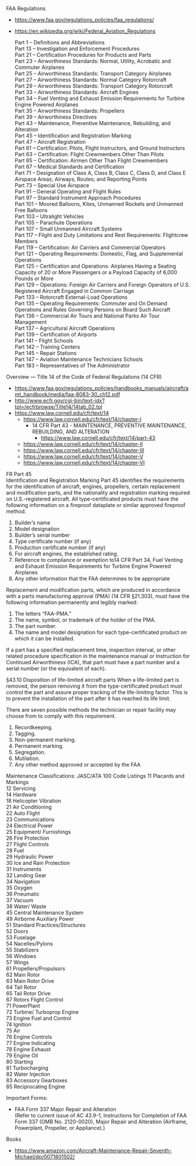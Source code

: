 
FAA Regulations
* https://www.faa.gov/regulations_policies/faa_regulations/

* https://en.wikipedia.org/wiki/Federal_Aviation_Regulations 


    Part 1 – Definitions and Abbreviations  
    Part 13 – Investigation and Enforcement Procedures  
    Part 21 – Certification Procedures for Products and Parts  
    Part 23 – Airworthiness Standards: Normal, Utility, Acrobatic and Commuter Airplanes  
    Part 25 – Airworthiness Standards: Transport Category Airplanes  
    Part 27 – Airworthiness Standards: Normal Category Rotorcraft  
    Part 29 – Airworthiness Standards: Transport Category Rotorcraft  
    Part 33 – Airworthiness Standards: Aircraft Engines  
    Part 34 – Fuel Venting and Exhaust Emission Requirements for Turbine Engine Powered Airplanes  
    Part 35 – Airworthiness Standards: Propellers  
    Part 39 – Airworthiness Directives  
    Part 43 – Maintenance, Preventive Maintenance, Rebuilding, and Alteration  
    Part 45 – Identification and Registration Marking  
    Part 47 – Aircraft Registration  
    Part 61 – Certification: Pilots, Flight Instructors, and Ground Instructors  
    Part 63 – Certification: Flight Crewmembers Other Than Pilots  
    Part 65 – Certification: Airmen Other Than Flight Crewmembers  
    Part 67 – Medical Standards and Certification  
    Part 71 – Designation of Class A, Class B, Class C, Class D, and Class E Airspace Areas; Airways; Routes; and Reporting Points  
    Part 73 – Special Use Airspace  
    Part 91 – General Operating and Flight Rules  
    Part 97 – Standard Instrument Approach Procedures  
    Part 101 – Moored Balloons, Kites, Unmanned Rockets and Unmanned Free Balloons  
    Part 103 – Ultralight Vehicles  
    Part 105 – Parachute Operations  
    Part 107 – Small Unmanned Aircraft Systems  
    Part 117 – Flight and Duty Limitations and Rest Requirements: Flightcrew Members  
    Part 119 – Certification: Air Carriers and Commercial Operators  
    Part 121 – Operating Requirements: Domestic, Flag, and Supplemental Operations  
    Part 125 – Certification and Operations: Airplanes Having a Seating Capacity of 20 or More Passengers or a Payload Capacity of 6,000 Pounds or More  
    Part 129 – Operations: Foreign Air Carriers and Foreign Operators of U.S. Registered Aircraft Engaged in Common Carriage  
    Part 133 – Rotorcraft External-Load Operations  
    Part 135 – Operating Requirements: Commuter and On Demand Operations and Rules Governing Persons on Board Such Aircraft  
    Part 136 – Commercial Air Tours and National Parks Air Tour Management  
    Part 137 – Agricultural Aircraft Operations  
    Part 139 – Certification of Airports  
    Part 141 – Flight Schools  
    Part 142 – Training Centers  
    Part 145 – Repair Stations  
    Part 147 – Aviation Maintenance Technicians Schools  
    Part 183 – Representatives of The Administrator  

    
Overview — Title 14 of the Code of Federal Regulations (14 CFR)
* https://www.faa.gov/regulations_policies/handbooks_manuals/aircraft/amt_handbook/media/faa-8083-30_ch12.pdf
* http://www.ecfr.gov/cgi-bin/text-idx?tpl=/ecfrbrowse/Title14/14tab_02.tpl
* https://www.law.cornell.edu/cfr/text/14
  * https://www.law.cornell.edu/cfr/text/14/chapter-I
    * 14 CFR Part 43 - MAINTENANCE, PREVENTIVE MAINTENANCE, REBUILDING, AND ALTERATION
      * https://www.law.cornell.edu/cfr/text/14/part-43 
  * https://www.law.cornell.edu/cfr/text/14/chapter-II
  * https://www.law.cornell.edu/cfr/text/14/chapter-III
  * https://www.law.cornell.edu/cfr/text/14/chapter-V
  * https://www.law.cornell.edu/cfr/text/14/chapter-VI


FR Part 45   
Identification and Registration Marking Part 45 identifies the requirements for the identification of aircraft, engines, propellers, certain replacement and modification parts, and the nationality and registration marking required on U.S.-registered aircraft. All type-certificated products must have the following information on a fireproof dataplate or similar approved fireproof method.
  1.  Builder’s name
  2.  Model designation
  3.  Builder’s serial number
  4.  Type certificate number (if any)
  5.  Production certificate number (if any)
  6.  For aircraft engines, the established rating.
  7.  Reference to compliance or exemption to14 CFR Part 34, Fuel Venting and Exhaust Emission Requirements for Turbine Engine Powered Airplanes
  8.  Any other information that the FAA determines to be appropriate


Replacement and modification parts, which are produced in accordance with a parts manufacturing approval (PMA) (14 CFR §21.303), must have the following information permanently and legibly marked:
  1.  The letters “FAA-PMA.”
  2.  The name, symbol, or trademark of the holder of the PMA.
  3.  The part number.
  4.  The name and model designation for each type-certificated product on which it can be installed.


If a part has a specified replacement time, inspection interval, or other related procedure specification in the maintenance manual or Instruction for Continued Airworthiness (ICA), that part must have a part number and a serial number (or the equivalent of each).


§43.10 Disposition of life-limited aircraft parts 
When a life-limited part is removed, the person removing it from the type-certificated product must control the part and assure proper tracking of the life-limiting 
factor. This is to prevent the installation of the part after it has reached its life limit.

There are seven possible methods the technician or repair facility may choose from to comply with this requirement.
  1.  Recordkeeping.
  2.  Tagging.
  3.  Non-permanent marking.
  4.  Permanent marking.
  5.  Segregation.
  6.  Mutilation.
  7.  Any other method approved or accepted by the FAA
  

Maintenance Classifications: JASC/ATA 100 Code Listings
11 Placards and Markings  
12 Servicing  
14 Hardware  
18 Helicopter Vibration                            
21 Air Conditioning  
22 Auto Flight  
23 Communications   
24 Electrical Power   
25 Equipment/ Furnishings  
26 Fire Protection  
27 Flight Controls   
28 Fuel   
29 Hydraulic Power  
30 Ice and Rain Protection  
31 Instruments   
32 Landing Gear  
34 Navigation  
35 Oxygen  
36 Pneumatic  
37 Vacuum   
38 Water/ Waste  
45 Central Maintenance System  
49 Airborne Auxiliary Power   
51 Standard Practices/Structures    
52 Doors  
53 Fuselage  
54 Nacelles/Pylons   
55 Stabilizers   
56 Windows                
57 Wings  
61 Propellers/Propulsors  
62 Main Rotor   
63 Main Rotor Drive  
64 Tail Rotor  
65 Tail Rotor Drive  
67 Rotors Flight Control  
71 PowerPlant  
72 Turbine/ Turboprop Engine  
73 Engine Fuel and Control   
74 Ignition  
75 Air  
76 Engine Controls   
77 Engine Indicating  
78 Engine Exhaust  
79 Engine Oil  
80 Starting  
81 Turbocharging                                               
82 Water Injection  
83 Accessory Gearboxes  
85 Reciprocating Engine   


Important Forms:
* FAA Form 337 Major Repair and Alteration  
(Refer to current issue of AC 43.9-1, Instructions for Completion of FAA Form 337 (OMB No. 2120-0020), Major Repair and Alteration (Airframe, Powerplant, Propeller, or Appliance).)




Books
* https://www.amazon.com/Aircraft-Maintenance-Repair-Seventh-Michael/dp/0071801502/

